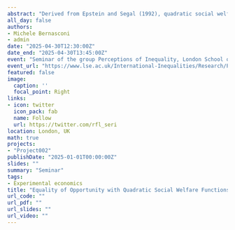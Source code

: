 ```yaml
---
abstract: "Derived from Epstein and Segal (1992), quadratic social welfare functions address classical criticisms to Harsanyi’s utilitarianism and incorporate concerns for ex ante fairness. The original axiomatization focuses on the social decision to allocate an indivisible good among equally deserving individuals. We show how the model extends naturally in an income distribution setting, where social preference seeks to account for equality in the distribution of opportunities between social types. Within this approach, we illustrate the interaction between aversions to inequality of outcomes and inequality of opportunities, and derive an overall index of inequality of outcomes and opportunities. A survey is proposed to test whether people’s social preferences are consistent with the axioms underlying the quadratic welfare representation."
all_day: false
authors:
- Michele Bernasconi
- admin
date: "2025-04-30T12:30:00Z"
date_end: "2025-04-30T13:45:00Z"
event: "Seminar of the group Perceptions of Inequality, London School of Economics and Political Science"
event_url: "https://www.lse.ac.uk/International-Inequalities/Research/Perceptions-of-Inequality/Perceptions-of-Inequality"
featured: false
image:
  caption: ''
  focal_point: Right
links:
- icon: twitter
  icon_pack: fab
  name: Follow
  url: https://twitter.com/rfl_seri
location: London, UK
math: true
projects:
- "Project002"
publishDate: "2025-01-01T00:00:00Z"
slides: ""
summary: "Seminar"
tags:
- Experimental economics
title: "Equality of Opportunity with Quadratic Social Welfare Functions"
url_code: ""
url_pdf: ""
url_slides: ""
url_video: ""
---
```


